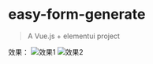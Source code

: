 # easy-form-generate

> A Vue.js + elementui project

效果：
![效果1](./result/form-generate-001.gif)
![效果2](./result/form-generate-002.gif)
